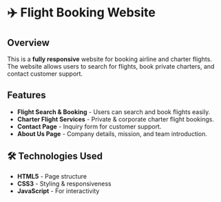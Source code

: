 # ✈️ Flight Booking Website

## Overview

This is a **fully responsive** website for booking airline and charter flights. The website allows users to search for flights, book private charters, and contact customer support.

## Features

- **Flight Search & Booking** - Users can search and book flights easily.
- **Charter Flight Services** - Private & corporate charter flight bookings.
- **Contact Page** - Inquiry form for customer support.
- **About Us Page** - Company details, mission, and team introduction.

## 🛠️ Technologies Used

- **HTML5** - Page structure
- **CSS3** - Styling & responsiveness
- **JavaScript** - For interactivity

